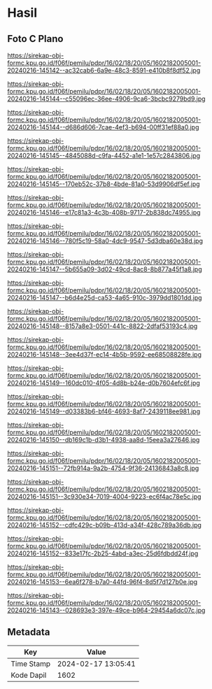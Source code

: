 # Hasil

## Foto C Plano

https://sirekap-obj-formc.kpu.go.id/f06f/pemilu/pdpr/16/02/18/20/05/1602182005001-20240216-145142--ac32cab6-6a9e-48c3-8591-e410b8f8df52.jpg

https://sirekap-obj-formc.kpu.go.id/f06f/pemilu/pdpr/16/02/18/20/05/1602182005001-20240216-145144--c55096ec-36ee-4906-9ca6-3bcbc9279bd9.jpg

https://sirekap-obj-formc.kpu.go.id/f06f/pemilu/pdpr/16/02/18/20/05/1602182005001-20240216-145144--d686d606-7cae-4ef3-b694-00ff31ef88a0.jpg

https://sirekap-obj-formc.kpu.go.id/f06f/pemilu/pdpr/16/02/18/20/05/1602182005001-20240216-145145--4845088d-c9fa-4452-a1e1-1e57c2843806.jpg

https://sirekap-obj-formc.kpu.go.id/f06f/pemilu/pdpr/16/02/18/20/05/1602182005001-20240216-145145--170eb52c-37b8-4bde-81a0-53d9906df5ef.jpg

https://sirekap-obj-formc.kpu.go.id/f06f/pemilu/pdpr/16/02/18/20/05/1602182005001-20240216-145146--e17c81a3-4c3b-408b-9717-2b838dc74955.jpg

https://sirekap-obj-formc.kpu.go.id/f06f/pemilu/pdpr/16/02/18/20/05/1602182005001-20240216-145146--780f5c19-58a0-4dc9-9547-5d3dba60e38d.jpg

https://sirekap-obj-formc.kpu.go.id/f06f/pemilu/pdpr/16/02/18/20/05/1602182005001-20240216-145147--5b655a09-3d02-49cd-8ac8-8b877a45f1a8.jpg

https://sirekap-obj-formc.kpu.go.id/f06f/pemilu/pdpr/16/02/18/20/05/1602182005001-20240216-145147--b6d4e25d-ca53-4a65-910c-3979dd1801dd.jpg

https://sirekap-obj-formc.kpu.go.id/f06f/pemilu/pdpr/16/02/18/20/05/1602182005001-20240216-145148--8157a8e3-0501-441c-8822-2dfaf53193c4.jpg

https://sirekap-obj-formc.kpu.go.id/f06f/pemilu/pdpr/16/02/18/20/05/1602182005001-20240216-145148--3ee4d37f-ec14-4b5b-9592-ee68508828fe.jpg

https://sirekap-obj-formc.kpu.go.id/f06f/pemilu/pdpr/16/02/18/20/05/1602182005001-20240216-145149--160dc010-4f05-4d8b-b24e-d0b7604efc6f.jpg

https://sirekap-obj-formc.kpu.go.id/f06f/pemilu/pdpr/16/02/18/20/05/1602182005001-20240216-145149--d03383b6-bf46-4693-8af7-2439118ee981.jpg

https://sirekap-obj-formc.kpu.go.id/f06f/pemilu/pdpr/16/02/18/20/05/1602182005001-20240216-145150--db169c1b-d3b1-4938-aa8d-15eea3a27646.jpg

https://sirekap-obj-formc.kpu.go.id/f06f/pemilu/pdpr/16/02/18/20/05/1602182005001-20240216-145151--72fb914a-9a2b-4754-9f36-24136843a8c8.jpg

https://sirekap-obj-formc.kpu.go.id/f06f/pemilu/pdpr/16/02/18/20/05/1602182005001-20240216-145151--3c930e34-7019-4004-9223-ec6f4ac78e5c.jpg

https://sirekap-obj-formc.kpu.go.id/f06f/pemilu/pdpr/16/02/18/20/05/1602182005001-20240216-145152--cdfc429c-b09b-413d-a34f-428c789a36db.jpg

https://sirekap-obj-formc.kpu.go.id/f06f/pemilu/pdpr/16/02/18/20/05/1602182005001-20240216-145152--833e17fc-2b25-4abd-a3ec-25d6fdbdd24f.jpg

https://sirekap-obj-formc.kpu.go.id/f06f/pemilu/pdpr/16/02/18/20/05/1602182005001-20240216-145153--6ea6f278-b7a0-44fd-96f4-8d5f7d127b0e.jpg

https://sirekap-obj-formc.kpu.go.id/f06f/pemilu/pdpr/16/02/18/20/05/1602182005001-20240216-145143--028693e3-397e-49ce-b964-29454a6dc07c.jpg


## Metadata

| Key        | Value               |
| ---------- | ------------------- |
| Time Stamp | 2024-02-17 13:05:41 |
| Kode Dapil | 1602                |



